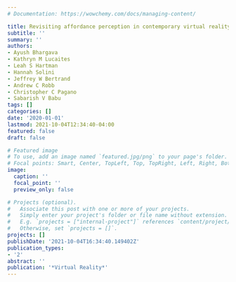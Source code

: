 ```yaml
---
# Documentation: https://wowchemy.com/docs/managing-content/

title: Revisiting affordance perception in contemporary virtual reality
subtitle: ''
summary: ''
authors:
- Ayush Bhargava
- Kathryn M Lucaites
- Leah S Hartman
- Hannah Solini
- Jeffrey W Bertrand
- Andrew C Robb
- Christopher C Pagano
- Sabarish V Babu
tags: []
categories: []
date: '2020-01-01'
lastmod: 2021-10-04T12:34:40-04:00
featured: false
draft: false

# Featured image
# To use, add an image named `featured.jpg/png` to your page's folder.
# Focal points: Smart, Center, TopLeft, Top, TopRight, Left, Right, BottomLeft, Bottom, BottomRight.
image:
  caption: ''
  focal_point: ''
  preview_only: false

# Projects (optional).
#   Associate this post with one or more of your projects.
#   Simply enter your project's folder or file name without extension.
#   E.g. `projects = ["internal-project"]` references `content/project/deep-learning/index.md`.
#   Otherwise, set `projects = []`.
projects: []
publishDate: '2021-10-04T16:34:40.149402Z'
publication_types:
- '2'
abstract: ''
publication: '*Virtual Reality*'
---
```

